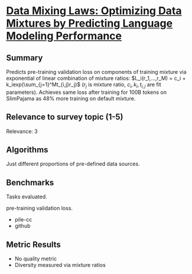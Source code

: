 # [Data Mixing Laws: Optimizing Data Mixtures by Predicting Language Modeling Performance](https://arxiv.org/abs/2403.16952)

## Summary

Predicts pre-training validation loss on components of training mixture via exponential of linear combination of mixture ratios: $L_i(r_1,...,r_M) = c_i + k_iexp(\sum_{j=1}^Mt_{i,j}r_j)$ ($r_j$ is mixture ratio, $c_i, k_i, t_{i,j}$ are fit parameters). Achieves same loss after training for 100B tokens on SlimPajama as 48% more training on default mixture.

## Relevance to survey topic (1-5)

Relevance: 3

## Algorithms

Just different proportions of pre-defined data sources.

## Benchmarks

Tasks evaluated.

pre-training validation loss.
- pile-cc
- github

## Metric Results

- No quality metric
- Diversity measured via mixture ratios

